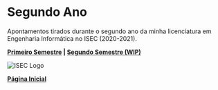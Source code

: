 # Segundo Ano

Apontamentos tirados durante o segundo ano da minha licenciatura em Engenharia Informática no ISEC (2020-2021).

**[Primeiro Semestre](1stSemester/1stSemester.md) | [Segundo Semestre (WIP)](#)**

![ISEC Logo](https://moodle.isec.pt/moodle/pluginfile.php/1/theme_adaptable/logo/1581343866/logo.png)

**[Página Inicial](../index.md)**